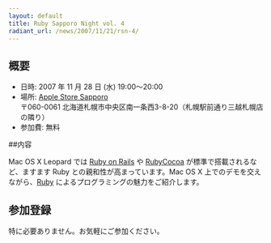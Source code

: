 ```yaml
---
layout: default
title: Ruby Sapporo Night vol. 4
radiant_url: /news/2007/11/21/rsn-4/
---
```

## 概要

- 日時: 2007 年 11 月 28 日 (水) 19:00〜20:00
- 場所: [Apple Store Sapporo](http://www.apple.com/jp/retail/sapporo/map/) <br/>〒060-0061 北海道札幌市中央区南一条西3-8-20（札幌駅前通り三越札幌店の隣り）
- 参加費: 無料

##内容

Mac OS X Leopard では [Ruby on Rails](http://www.rubyonrails.org/) や [RubyCocoa](http://rubycocoa.sourceforge.net/HomePage) が標準で搭載されるなど、ますます Ruby との親和性が高まっています。Mac OS X 上でのデモを交えながら、[Ruby](http://www.ruby-lang.org/)  によるプログラミングの魅力をご紹介します。

## 参加登録

特に必要ありません。お気軽にご参加ください。
